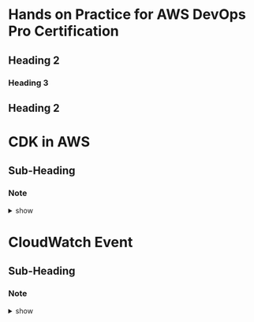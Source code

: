 # Hands on Practice for AWS DevOps Pro Certification
## Heading 2
### Heading 3
## Heading 2


# CDK in AWS
## Sub-Heading
### Note 

<details><summary>show</summary>
<p>

```bash
#Solution here.....
#Install python > 3.6
brew install python
python3 --version

#Install node from the node.js website
https://nodejs.org/en/download/
node --version

#Install aws-cdk
npm install -g aws-cdk

#Check version installed
cdk --version

https://github.com/aws-samples/aws-cdk-examples
```
</p>
</details>


# CloudWatch Event
## Sub-Heading
### Note 

<details><summary>show</summary>
<p>

```bash
Solution here.....
```
</p>
</details>

